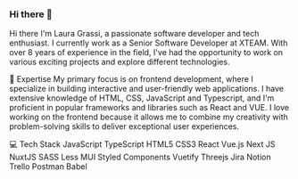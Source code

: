 ### Hi there 👋

 Hi there
I'm Laura Grassi, a passionate software developer and tech enthusiast. I currently work as a Senior Software Developer at XTEAM.
With over 8 years of experience in the field, I've had the opportunity to work on various exciting projects and explore different technologies.

🚀 Expertise
My primary focus is on frontend development, where I specialize in building interactive and user-friendly web applications. I have extensive knowledge of HTML, CSS, JavaScript and Typescript, and I'm proficient in popular frameworks and libraries such as React and VUE.
I love working on the frontend because it allows me to combine my creativity with problem-solving skills to deliver exceptional user experiences.

💻 Tech Stack
JavaScript TypeScript HTML5 CSS3 React Vue.js Next JS NuxtJS SASS Less MUI Styled Components Vuetify Threejs Jira Notion Trello Postman Babel
